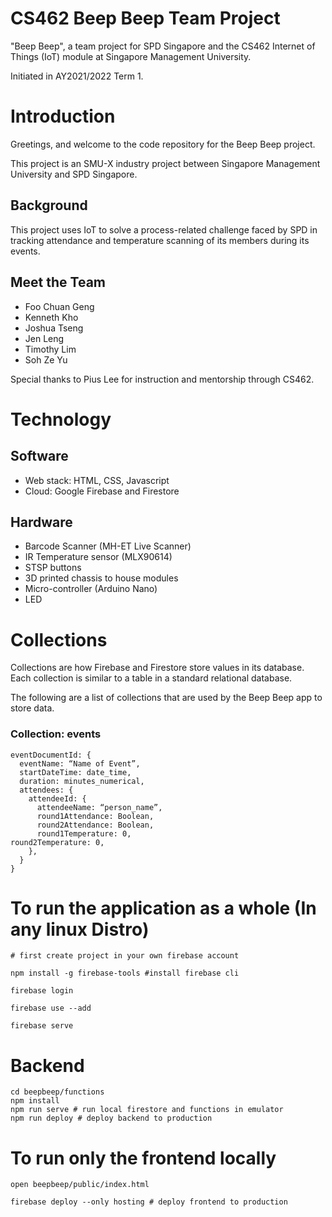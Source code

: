 # CS462 Beep Beep Team Project
"Beep Beep", a team project for SPD Singapore and the CS462 Internet of Things (IoT) module at Singapore Management University.

Initiated in AY2021/2022 Term 1.

# Introduction
Greetings, and welcome to the code repository for the Beep Beep project.

This project is an SMU-X industry project between Singapore Management University and SPD Singapore.

## Background
This project uses IoT to solve a process-related challenge faced by SPD in tracking attendance and temperature scanning of its members during its events.

## Meet the Team
- Foo Chuan Geng
- Kenneth Kho 
- Joshua Tseng
- Jen Leng
- Timothy Lim 
- Soh Ze Yu

Special thanks to Pius Lee for instruction and mentorship through CS462.

# Technology

## Software
- Web stack: HTML, CSS, Javascript
- Cloud: Google Firebase and Firestore

## Hardware
- Barcode Scanner (MH-ET Live Scanner)
- IR Temperature sensor (MLX90614)
- STSP buttons
- 3D printed chassis to house modules
- Micro-controller (Arduino Nano)
- LED 

# Collections
Collections are how Firebase and Firestore store values in its database. Each collection is similar to a table in a standard relational database.

The following are a list of collections that are used by the Beep Beep app to store data.

### Collection: events
```
eventDocumentId: {
  eventName: “Name of Event”,
  startDateTime: date_time,
  duration: minutes_numerical,
  attendees: {
    attendeeId: {
      attendeeName: “person_name”,
      round1Attendance: Boolean,
      round2Attendance: Boolean,
      round1Temperature: 0,
round2Temperature: 0,
    },
  }
}
``` 

# To run the application as a whole (In any linux Distro)

``` 
# first create project in your own firebase account 

npm install -g firebase-tools #install firebase cli

firebase login

firebase use --add

firebase serve 
```

# Backend 

```
cd beepbeep/functions 
npm install 
npm run serve # run local firestore and functions in emulator 
npm run deploy # deploy backend to production 
```

# To run only the frontend locally 
```
open beepbeep/public/index.html

firebase deploy --only hosting # deploy frontend to production 
```
